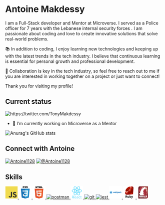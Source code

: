 # Antoine Makdessy
I am a Full-Stack developer and Mentor at Microverse. I served as a Police officer for 7 years with the Lebanese internal security forces . I am passionate about coding and love to create innovative solutions that solve real-world problems.


📚 In addition to coding, I enjoy learning new technologies and keeping up with the latest trends in the tech industry. I believe that continuous learning is essential for personal growth and professional development.

🤝 Collaboration is key in the tech industry, so feel free to reach out to me if you are interested in working together on a project or just want to connect!

Thank you for visiting my profile! 
## Current status

<p align="left"> <img src="https://komarev.com/ghpvc/?username=Antoine1128&label=Profile%20views&color=ce9927&style=flat" alt="https://twitter.com/TonyMakdessy" /> </p>
 
- 🔭 I’m currently working on Microverse as a Mentor 


![Anurag's GitHub stats](https://github-readme-stats.vercel.app/api?username=Antoine1128&show_icons=true&theme=monokai)


## Connect with Antoine

<p align="left">
<a href="https://twitter.com/TonyMakdessy" target="blank"><img align="center" src="https://raw.githubusercontent.com/rahuldkjain/github-profile-readme-generator/master/src/images/icons/Social/twitter.svg" alt="Antoine1128" height="30" width="40" /></a>
<a href="https://www.linkedin.com/in/antoine-makdessy/" target="blank"><img align="center" src="https://raw.githubusercontent.com/rahuldkjain/github-profile-readme-generator/master/src/images/icons/Social/linked-in-alt.svg" alt="@Antoine1128" height="30" width="40" /></a>
</p>

##  Skills

<p align="left"> 
<a href="https://developer.mozilla.org/en-US/docs/Web/JavaScript" target="_blank" rel="noreferrer"> <img src="https://raw.githubusercontent.com/devicons/devicon/master/icons/javascript/javascript-original.svg" alt="javascript" width="40" height="40"/> </a> 
<a href="https://www.w3schools.com/css/" target="_blank" rel="noreferrer"> <img src="https://raw.githubusercontent.com/devicons/devicon/master/icons/css3/css3-original-wordmark.svg" alt="css3" width="40" height="40"/> </a> 
<a href="https://www.w3.org/html/" target="_blank" rel="noreferrer"> <img src="https://raw.githubusercontent.com/devicons/devicon/master/icons/html5/html5-original-wordmark.svg" alt="html5" width="40" height="40"/> </a> 
<a href="https://postman.com" target="_blank" rel="noreferrer"> <img src="https://www.vectorlogo.zone/logos/getpostman/getpostman-icon.svg" alt="postman" width="40" height="40"/> </a>
<a href="https://reactjs.org/" target="_blank" rel="noreferrer"> <img src="https://raw.githubusercontent.com/devicons/devicon/master/icons/react/react-original-wordmark.svg" alt="react" width="40" height="40"/> </a>
<a href="https://git-scm.com/" target="_blank" rel="noreferrer"> <img src="https://www.vectorlogo.zone/logos/git-scm/git-scm-icon.svg" alt="git" width="40" height="40"/> </a> 
<a href="https://jestjs.io" target="_blank" rel="noreferrer"> <img src="https://www.vectorlogo.zone/logos/jestjsio/jestjsio-icon.svg" alt="jest" width="40" height="40"/> </a> 
<a href="https://webpack.js.org" target="_blank" rel="noreferrer"> <img src="https://raw.githubusercontent.com/devicons/devicon/d00d0969292a6569d45b06d3f350f463a0107b0d/icons/webpack/webpack-original-wordmark.svg" alt="webpack" width="40" height="40"/> </a>
<a href="https://webpack.js.org" target="_blank" rel="noreferrer"> <img src="https://raw.githubusercontent.com/devicons/devicon/master/icons/ruby/ruby-original-wordmark.svg" alt="ruby" width="40" height="40"/> </a>
<a href="https://webpack.js.org" target="_blank" rel="noreferrer"> <img src="https://raw.githubusercontent.com/devicons/devicon/master/icons/rails/rails-original-wordmark.svg" alt="rubyonrails" width="40" height="40"/> </a>
